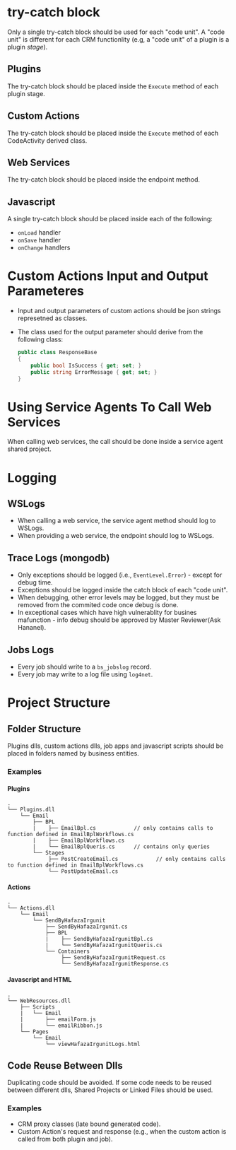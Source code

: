 # try-catch block

Only a single try-catch block should be used for each "code unit". 
A "code unit" is different for each CRM functionlity (e.g, a "code unit" of a plugin is a plugin *stage*).

## Plugins

The try-catch block should be placed inside the `Execute` method of each plugin stage.

## Custom Actions

The try-catch block should be placed inside the `Execute` method of each CodeActivity derived class.

## Web Services

The try-catch block should be placed inside the endpoint method.

## Javascript

A single try-catch block should be placed inside each of the following:
- `onLoad` handler
- `onSave` handler
- `onChange` handlers

# Custom Actions Input and Output Parameteres

- Input and output parameters of custom actions should be json strings represetned as classes.
- The class used for the output parameter should derive from the following class:  

  ```csharp
  public class ResponseBase
  {
      public bool IsSuccess { get; set; }
      public string ErrorMessage { get; set; }
  }
  ```
  
# Using Service Agents To Call Web Services

When calling web services, the call should be done inside a service agent shared project.

# Logging

## WSLogs

- When calling a web service, the service agent method should log to WSLogs.
- When providing a web service, the endpoint should log to WSLogs.

## Trace Logs (mongodb)

- Only exceptions should be logged (i.e., `EventLevel.Error`) - except for debug time.
- Exceptions should be logged inside the catch block of each "code unit".
- When debugging, other error levels may be logged, but they must be removed from the commited code once debug is done.
- In exceptional cases which have high vulnerablity for busines mafunction - info debug should be approved by Master Reviewer(Ask Hananel). 
## Jobs Logs

- Every job should write to a `bs_jobslog` record.
- Every job may write to a log file using `log4net`.

# Project Structure

## Folder Structure

Plugins dlls, custom actions dlls, job apps and javascript scripts should be placed in folders named by business entities.

### Examples

#### Plugins

```
.
└── Plugins.dll
    └── Email
        ├── BPL
        |    ├── EmailBpl.cs            // only contains calls to function defined in EmailBplWorkflows.cs
        |    ├── EmailBplWorkflows.cs 
        |    └── EmailBplQueris.cs      // contains only queries
        └── Stages
             ├── PostCreateEmail.cs            // only contains calls to function defined in EmailBplWorkflows.cs
             └── PostUpdateEmail.cs 
```

#### Actions

```
.
└── Actions.dll
    └── Email
        └── SendByHafazaIrgunit
            ├── SendByHafazaIrgunit.cs
            ├── BPL
            |    ├── SendByHafazaIrgunitBpl.cs            
            |    └── SendByHafazaIrgunitQueris.cs      
            └── Containers
                 ├── SendByHafazaIrgunitRequest.cs            
                 └── SendByHafazaIrgunitResponse.cs 
```

#### Javascript and HTML

```
.
└── WebResources.dll
    ├── Scripts
    |   └── Email
    |       ├── emailForm.js    
    |       └── emailRibbon.js
    └── Pages
        └── Email
            └── viewHafazaIrgunitLogs.html
```

## Code Reuse Between Dlls

Duplicating code should be avoided. 
If some code needs to be reused between different dlls, Shared Projects or Linked Files should be used.

### Examples

-	CRM proxy classes (late bound generated code).
-	Custom Action's request and response (e.g., when the custom action is called from both plugin and job).
